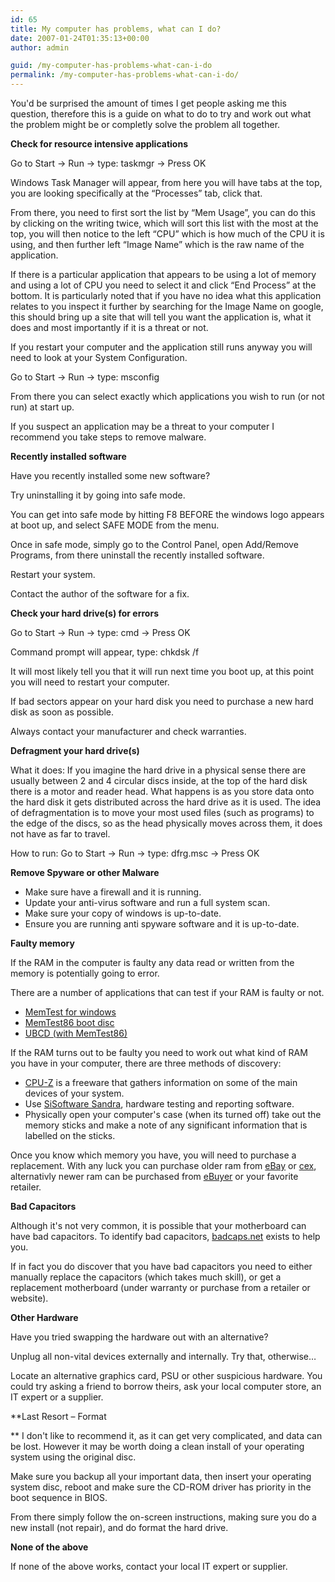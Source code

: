 ```yaml
---
id: 65
title: My computer has problems, what can I do?
date: 2007-01-24T01:35:13+00:00
author: admin

guid: /my-computer-has-problems-what-can-i-do
permalink: /my-computer-has-problems-what-can-i-do/
---
```

<p class="lead">
  You'd be surprised the amount of times I get people asking me this question, therefore this is a guide on what to do to try and work out what the problem might be or completly solve the problem all together.
</p>

**Check for resource intensive applications**

Go to Start -> Run -> type: taskmgr -> Press OK

Windows Task Manager will appear, from here you will have tabs at the top, you are looking specifically at the &#8220;Processes&#8221; tab, click that.

From there, you need to first sort the list by &#8220;Mem Usage&#8221;, you can do this by clicking on the writing twice, which will sort this list with the most at the top, you will then notice to the left &#8220;CPU&#8221; which is how much of the CPU it is using, and then further left &#8220;Image Name&#8221; which is the raw name of the application.

If there is a particular application that appears to be using a lot of memory and using a lot of CPU you need to select it and click &#8220;End Process&#8221; at the bottom. It is particularly noted that if you have no idea what this application relates to you inspect it further by searching for the Image Name on google, this should bring up a site that will tell you want the application is, what it does and most importantly if it is a threat or not.

If you restart your computer and the application still runs anyway you will need to look at your System Configuration.

Go to Start -> Run -> type: msconfig

From there you can select exactly which applications you wish to run (or not run) at start up.

If you suspect an application may be a threat to your computer I recommend you take steps to remove malware.

**Recently installed software**

Have you recently installed some new software?

Try uninstalling it by going into safe mode.

You can get into safe mode by hitting F8 BEFORE the windows logo appears at boot up, and select SAFE MODE from the menu.

Once in safe mode, simply go to the Control Panel, open Add/Remove Programs, from there uninstall the recently installed software.

Restart your system.

Contact the author of the software for a fix.

**Check your hard drive(s) for errors**

Go to Start -> Run -> type: cmd -> Press OK

Command prompt will appear, type: chkdsk /f

It will most likely tell you that it will run next time you boot up, at this point you will need to restart your computer.

If bad sectors appear on your hard disk you need to purchase a new hard disk as soon as possible.

Always contact your manufacturer and check warranties.

**Defragment your hard drive(s)**

What it does: If you imagine the hard drive in a physical sense there are usually between 2 and 4 circular discs inside, at the top of the hard disk there is a motor and reader head. What happens is as you store data onto the hard disk it gets distributed across the hard drive as it is used. The idea of defragmentation is to move your most used files (such as programs) to the edge of the discs, so as the head physically moves across them, it does not have as far to travel.

How to run: Go to Start -> Run -> type: dfrg.msc -> Press OK

**Remove Spyware or other Malware**

  * Make sure have a firewall and it is running.
  * Update your anti-virus software and run a full system scan.
  * Make sure your copy of windows is up-to-date.
  * Ensure you are running anti spyware software and it is up-to-date.

**Faulty memory**

If the RAM in the computer is faulty any data read or written from the memory is potentially going to error.

There are a number of applications that can test if your RAM is faulty or not.

  * [MemTest for windows](http://hcidesign.com/memtest/)
  * [MemTest86 boot disc](http://www.memtest86.com/)
  * [UBCD (with MemTest86)](http://www.ultimatebootcd.com/)

If the RAM turns out to be faulty you need to work out what kind of RAM you have in your computer, there are three methods of discovery:

  * [CPU-Z](http://www.cpuid.com/cpuz.php) is a freeware that gathers information on some of the main devices of your system.
  * Use [SiSoftware Sandra](http://www.sisoftware.co.uk/), hardware testing and reporting software.
  * Physically open your computer's case (when its turned off) take out the memory sticks and make a note of any significant information that is labelled on the sticks.

Once you know which memory you have, you will need to purchase a replacement. With any luck you can purchase older ram from [eBay](http://www.ebay.co.uk/) or [cex](http://www.cex.co.uk/), alternativly newer ram can be purchased from [eBuyer](http://www.ebuyer.co.uk/) or your favorite retailer.

**Bad Capacitors**

Although it's not very common, it is possible that your motherboard can have bad capacitors. To identify bad capacitors, [badcaps.net](http://www.badcaps.net/ident/) exists to help you.

If in fact you do discover that you have bad capacitors you need to either manually replace the capacitors (which takes much skill), or get a replacement motherboard (under warranty or purchase from a retailer or website).

**Other Hardware**

Have you tried swapping the hardware out with an alternative?

Unplug all non-vital devices externally and internally. Try that, otherwise&#8230;

Locate an alternative graphics card, PSU or other suspicious hardware. You could try asking a friend to borrow theirs, ask your local computer store, an IT expert or a supplier.

**Last Resort &#8211; Format
  
** I don't like to recommend it, as it can get very complicated, and data can be lost. However it may be worth doing a clean install of your operating system using the original disc.

Make sure you backup all your important data, then insert your operating system disc, reboot and make sure the CD-ROM driver has priority in the boot sequence in BIOS.

From there simply follow the on-screen instructions, making sure you do a new install (not repair), and do format the hard drive.

**None of the above**

If none of the above works, contact your local IT expert or supplier.